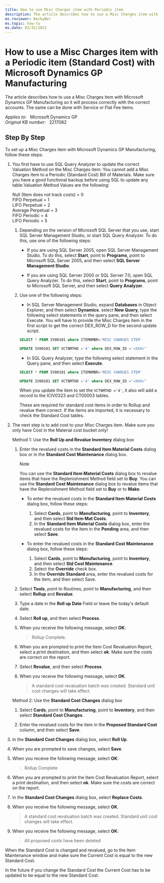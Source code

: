 ```yaml
---
title: How to use Misc Charges item with Periodic item
description: The article describes how to use a Misc Charges item with Microsoft Dynamics GP Manufacturing so it will process correctly with the correct accounts.
ms.reviewer: BeckyBer
ms.topic: how-to
ms.date: 03/31/2021
---
```

# How to use a Misc Charges item with a Periodic item (Standard Cost) with Microsoft Dynamics GP Manufacturing

The article describes how to use a Misc Charges item with Microsoft Dynamics GP Manufacturing so it will process correctly with the correct accounts. The same can be done with Service or Flat Fee items.

_Applies to:_ &nbsp; Microsoft Dynamics GP  
_Original KB number:_ &nbsp; 2217082

## Step By Step

To set up a Misc Charges item with Microsoft Dynamics GP Manufacturing, follow these steps:

1. You first have to use SQL Query Analyzer to update the correct Valuation Method on the Misc Charges item: You cannot add a Misc Charges item to a Periodic (Standard Cost) Bill of Materials. Make sure you have a good functional backup before using SQL to update any table.Valuation Method Values are the following:

    Null (Item does not track costs) = 0  
    FIFO Perpetual = 1  
    LIFO Perpetual = 2  
    Average Perpetual = 3  
    FIFO Periodic = 4  
    LIFO Periodic = 5

    1. Depending on the version of Microsoft SQL Server that you use, start SQL Server Management Studio, or start SQL Query Analyzer. To do this, use one of the following steps:

        - If you are using SQL Server 2005, open SQL Server Management Studio. To do this, select **Start**, point to **Programs**, point to Microsoft SQL Server 2005, and then select **SQL Server Management Studio**.

        - If you are using SQL Server 2000 or SQL Server 7.0, open SQL Query Analyzer. To do this, select **Start**, point to **Programs**, point to Microsoft SQL Server, and then select **Query Analyzer**.

    2. Use one of the following steps:

        - In SQL Server Management Studio, expand **Databases** in Object Explorer, and then select **Dynamics**. select **New Query**, type the following select statements in the query pane, and then select Execute. You will have to provide the Misc Charges item in the first script to get the correct DEX_ROW_D for the second update script.

        ```sql
        SELECT * FROM IV00101 where ITEMNMBR='MISC CHARGES ITEM'

        UPDATE IV00101 SET VCTNMTHD ='4' where DEX_ROW_ID ='<XXX>"
        ```

        - In SQL Query Analyzer, type the following select statement in the Query pane, and then select **Execute**.

        ```sql
        SELECT * FROM IV00101 where ITEMNMBR='MISC CHARGES ITEM'

        UPDATE IV00101 SET VCTNMTHD ='4' where DEX_ROW_ID ='<XXX>"
        ```

        When you update the item to set the `VCTNMTHD ='4'`, it also will add a record to the ICIV0323 and CT00003 tables.

        These are required for standard cost items in order to Rollup and revalue them correct. If the items are imported, it is necessary to check the Standard Cost tables.

2. The next step is to add cost to your Misc Charges item. Make sure you only have Cost in the Material cost bucket only!

    Method 1: Use the **Roll Up and Revalue Inventory** dialog box

    1. Enter the revalued costs in the **Standard Item Material Costs** dialog box or in the **Standard Cost Maintenance** dialog box.

        > [!NOTE]
        > You can use the **Standard Item Material Costs** dialog box to revalue items that have the Replenishment Method field set to **Buy**. You can use the **Standard Cost Maintenance** dialog box to revalue items that have the Replenishment Method field set to **Buy** or to **Make**.

        - To enter the revalued costs in the **Standard Item Material Costs** dialog box, follow these steps:

          1. Select **Cards**, point to **Manufacturing**, point to **Inventory**, and then select **Std Item Mat Costs**.
          2. In the **Standard Item Material Costs** dialog box, enter the revalued costs for the item in the **Pending** area, and then select **Save**.

        - To enter the revalued costs in the **Standard Cost Maintenance** dialog box, follow these steps:

          1. Select **Cards**, point to **Manufacturing**, point to **Inventory**, and then select **Std Cost Maintenance**.
          2. Select the **Override** check box.
          3. In the **Override Standard** area, enter the revalued costs for the item, and then select Save.

    2. Select **Tools**, point to Routines, point to **Manufacturing**, and then select **Rollup** and **Revalue**.
    3. Type a date in the **Roll up Date** Field or leave the today's default date.
    4. Select **Roll up**, and then select **Process**.
    5. When you receive the following message, select **OK**:

       > Rollup Complete.
    6. When you are prompted to print the Item Cost Revaluation Report, select a print destination, and then select **ok**. Make sure the costs are correct on the report.

    7. Select **Revalue**, and then select **Process**.
    8. When you receive the following message, select **OK**.

       > A standard cost revaluation batch was created. Standard unit cost changes will take effect.

    Method 2: Use the **Standard Cost Changes** dialog box

    1. Select **Cards**, point to **Manufacturing**, point to **Inventory**, and then select **Standard Cost Changes**.

    2. Enter the revalued costs for the item in the **Proposed Standard Cost** column, and then select **Save**.

3. In the **Standard Cost Changes** dialog box, select **Roll Up**.
4. When you are prompted to save changes, select **Save**.
5. When you receive the following message, select **OK**:
   > Rollup Complete
6. When you are prompted to print the Item Cost Revaluation Report, select a print destination, and then select **ok**. Make sure the costs are correct on the report.
7. In the **Standard Cost Changes** dialog box, select **Replace Costs**.
8. When you receive the following message, select **OK**.

   > A standard cost revaluation batch was created. Standard unit cost changes will take effect.

9. When you receive the following message, select **OK**:

   > All proposed costs have been deleted

When the Standard Cost is changed and revalued, go to the Item Maintenance window and make sure the Current Cost is equal to the new Standard Cost.

In the future if you change the Standard Cost the Current Cost has to be updated to be equal to the new Standard Cost.
